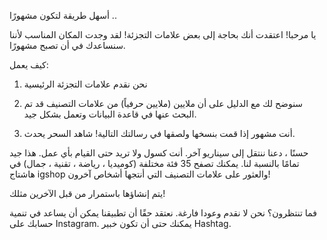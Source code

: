 أسهل طريقة لتكون مشهورًا ..


يا مرحبا! اعتقدت أنك بحاجة إلى بعض علامات التجزئة! لقد وجدت المكان المناسب لأننا سنساعدك في أن تصبح مشهورًا.



كيف يعمل:

1) نحن نقدم علامات التجزئة الرئيسية

2) سنوضح لك مع الدليل على أن ملايين (ملايين حرفياً) من علامات التصنيف قد تم البحث عنها في قاعدة البيانات وتعمل بشكل جيد.

3) أنت مشهور إذا قمت بنسخها ولصقها في رسالتك التالية! شاهد السحر يحدث.


حسنًا ، دعنا ننتقل إلى سيناريو آخر. أنت كسول ولا تريد حتى القيام بأي عمل. هذا جيد تمامًا بالنسبة لنا. يمكنك تصفح 35 فئة مختلفة (كوميديا ​​، رياضة ، تقنية ، جمال) في هاشتاج igshop والعثور على علامات التصنيف التي أنتجها أشخاص آخرون!


يتم إنشاؤها باستمرار من قبل الآخرين مثلك!


فما تنتظرون؟ نحن لا نقدم وعودا فارغة. نعتقد حقًا أن تطبيقنا يمكن أن يساعد في تنمية حسابك على Instagram. يمكنك حتى أن تكون خبير Hashtag.
